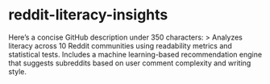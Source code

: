 # reddit-literacy-insights
Here’s a concise GitHub description under 350 characters:  > Analyzes literacy across 10 Reddit communities using readability metrics and statistical tests. Includes a machine learning-based recommendation engine that suggests subreddits based on user comment complexity and writing style.
